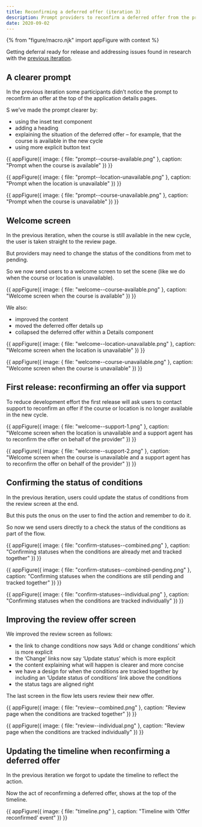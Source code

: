 ```yaml
---
title: Reconfirming a deferred offer (iteration 3)
description: Prompt providers to reconfirm a deferred offer from the previous cycle
date: 2020-09-02
---
```


{% from "figure/macro.njk" import appFigure with context %}

Getting deferral ready for release and addressing issues found in research with the [previous iteration](/manage-teacher-training-applications/reconfirming-a-deferred-offer-iteration/).

## A clearer prompt

In the previous iteration some participants didn’t notice the prompt to reconfirm an offer at the top of the application details pages.

S we’ve made the prompt clearer by:

* using the inset text component
* adding a heading
* explaining the situation of the deferred offer – for example, that the course is available in the new cycle
* using more explicit button text

{{ appFigure({
  image: {
    file: "prompt--course-available.png"
  },
  caption: "Prompt when the course is available"
}) }}

{{ appFigure({
  image: {
    file: "prompt--location-unavailable.png"
  },
  caption: "Prompt when the location is unavailable"
}) }}

{{ appFigure({
  image: {
    file: "prompt--course-unavailable.png"
  },
  caption: "Prompt when the course is unavailable"
}) }}

## Welcome screen

In the previous iteration, when the course is still available in the new cycle, the user is taken straight to the review page.

But providers may need to change the status of the conditions from met to pending.

So we now send users to a welcome screen to set the scene (like we do when the course or location is unavailable).

{{ appFigure({
  image: {
    file: "welcome--course-available.png"
  },
  caption: "Welcome screen when the course is available"
}) }}

We also:

* improved the content
* moved the deferred offer details up
* collapsed the deferred offer within a Details component

{{ appFigure({
  image: {
    file: "welcome--location-unavailable.png"
  },
  caption: "Welcome screen when the location is unavailable"
}) }}

{{ appFigure({
  image: {
    file: "welcome--course-unavailable.png"
  },
  caption: "Welcome screen when the course is unavailable"
}) }}

## First release: reconfirming an offer via support

To reduce development effort the first release will ask users to contact support to reconfirm an offer if the course or location is no longer available in the new cycle.

{{ appFigure({
  image: {
    file: "welcome--support-1.png"
  },
  caption: "Welcome screen when the location is unavailable and a support agent has to reconfirm the offer on behalf of the provider"
}) }}

{{ appFigure({
  image: {
    file: "welcome--support-2.png"
  },
  caption: "Welcome screen when the course is unavailable and a support agent has to reconfirm the offer on behalf of the provider"
}) }}

## Confirming the status of conditions

In the previous iteration, users could update the status of conditions from the review screen at the end.

But this puts the onus on the user to find the action and remember to do it.

So now we send users directly to a check the status of the conditions as part of the flow.

{{ appFigure({
  image: {
    file: "confirm-statuses--combined.png"
  },
  caption: "Confirming statuses when the conditions are already met and tracked together"
}) }}

{{ appFigure({
  image: {
    file: "confirm-statuses--combined-pending.png"
  },
  caption: "Confirming statuses when the conditions are still pending and tracked together"
}) }}

{{ appFigure({
  image: {
    file: "confirm-statuses--individual.png"
  },
  caption: "Confirming statuses when the conditions are tracked individually"
}) }}

## Improving the review offer screen

We improved the review screen as follows:

* the link to change conditions now says ‘Add or change conditions’ which is more explicit
* the ‘Change’ links now say ‘Update status’ which is more explicit
* the content explaining what will happen is clearer and more concise
* we have a design for when the conditions are tracked together by including an ‘Update status of conditions’ link above the conditions
* the status tags are aligned right

The last screen in the flow lets users review their new offer.

{{ appFigure({
  image: {
    file: "review--combined.png"
  },
  caption: "Review page when the conditions are tracked together"
}) }}

{{ appFigure({
  image: {
    file: "review--individual.png"
  },
  caption: "Review page when the conditions are tracked individually"
}) }}

## Updating the timeline when reconfirming a deferred offer

In the previous iteration we forgot to update the timeline to reflect the action.

Now the act of reconfirming a deferred offer, shows at the top of the timeline.

{{ appFigure({
  image: {
    file: "timeline.png"
  },
  caption: "Timeline with ‘Offer reconfirmed’ event"
}) }}
